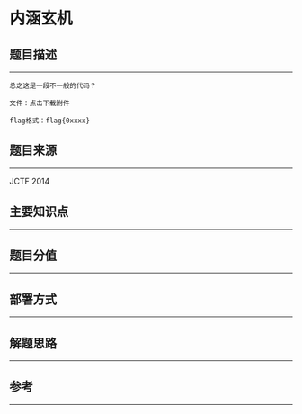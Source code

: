 # 内涵玄机

## 题目描述
---
```
总之这是一段不一般的代码？

文件：点击下载附件

flag格式：flag{0xxxx}
```

## 题目来源
---
JCTF 2014

## 主要知识点
---


## 题目分值
---


## 部署方式
---


## 解题思路
---


## 参考
---
